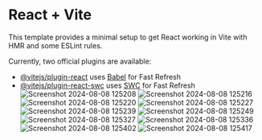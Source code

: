 # React + Vite

This template provides a minimal setup to get React working in Vite with HMR and some ESLint rules.

Currently, two official plugins are available:

- [@vitejs/plugin-react](https://github.com/vitejs/vite-plugin-react/blob/main/packages/plugin-react/README.md) uses [Babel](https://babeljs.io/) for Fast Refresh
- [@vitejs/plugin-react-swc](https://github.com/vitejs/vite-plugin-react-swc) uses [SWC](https://swc.rs/) for Fast Refresh
![Screenshot 2024-08-08 125208](https://github.com/user-attachments/assets/6cc90260-bbc5-4f82-8407-87a69be4f13b)
![Screenshot 2024-08-08 125216](https://github.com/user-attachments/assets/fd67302e-3ae7-4ea7-8fd2-8dac4b22983c)
![Screenshot 2024-08-08 125220](https://github.com/user-attachments/assets/01514e9c-c174-489c-b113-0feb3eeff6a8)
![Screenshot 2024-08-08 125227](https://github.com/user-attachments/assets/1b2d9fbc-2de4-4c23-927e-f8705bcc7ac4)
![Screenshot 2024-08-08 125239](https://github.com/user-attachments/assets/cad3da0b-d328-4f82-82bb-074806ce0ea0)
![Screenshot 2024-08-08 125249](https://github.com/user-attachments/assets/21d44560-ce74-4da3-ace7-ac3def20effb)
![Screenshot 2024-08-08 125327](https://github.com/user-attachments/assets/3ff87fc3-6fcb-49dc-b688-f9c6c27cee6a)
![Screenshot 2024-08-08 125336](https://github.com/user-attachments/assets/c5f87f35-89b1-4537-98e0-3c883a0fbfc4)
![Screenshot 2024-08-08 125402](https://github.com/user-attachments/assets/f2e3da77-6efe-468f-a8ca-cef80c5dbff8)
![Screenshot 2024-08-08 125417](https://github.com/user-attachments/assets/71be2c79-1dc8-481a-87af-2758c07a5996)
